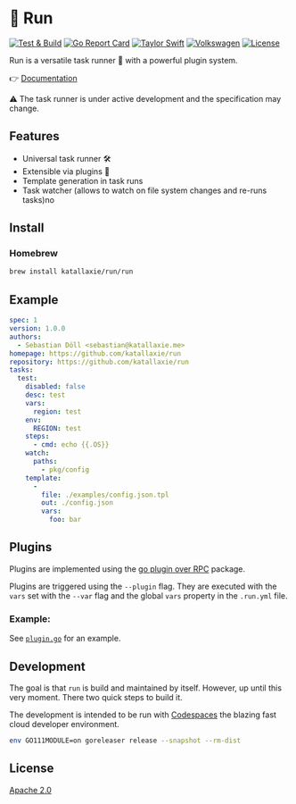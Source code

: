 # :art: Run

[![Test & Build](https://github.com/katallaxie/run/actions/workflows/main.yml/badge.svg)](https://github.com/katallaxie/run/actions/workflows/main.yml)
[![Go Report Card](https://goreportcard.com/badge/github.com/katallaxie/run)](https://goreportcard.com/report/github.com/katallaxie/run)
[![Taylor Swift](https://img.shields.io/badge/secured%20by-taylor%20swift-brightgreen.svg)](https://twitter.com/SwiftOnSecurity)
[![Volkswagen](https://auchenberg.github.io/volkswagen/volkswargen_ci.svg?v=1)](https://github.com/auchenberg/volkswagen)
[![License](https://img.shields.io/badge/License-Apache%202.0-blue.svg)](https://opensource.org/licenses/Apache-2.0)

Run is a versatile task runner :running: with a powerful plugin system.

:point_right: [Documentation](https://katallaxie.github.io/run/)

:warning: The task runner is under active development and the specification may change.

## Features

* Universal task runner :hammer_and_wrench:
* Extensible via plugins :partying_face:
* Template generation in task runs
* Task watcher (allows to watch on file system changes and re-runs tasks)no 

## Install

### Homebrew

```bash
brew install katallaxie/run/run
```

## Example

```yaml
spec: 1
version: 1.0.0
authors:
  - Sebastian Döll <sebastian@katallaxie.me>
homepage: https://github.com/katallaxie/run
repository: https://github.com/katallaxie/run
tasks:
  test:
    disabled: false
    desc: test
    vars:
      region: test
    env:
      REGION: test
    steps:
      - cmd: echo {{.OS}}
    watch:
      paths:
        - pkg/config
    template:
      - 
        file: ./examples/config.json.tpl
        out: ./config.json
        vars:
          foo: bar    
```

## Plugins

Plugins are implemented using the [go plugin over RPC](https://github.com/hashicorp/go-plugin) package.

Plugins are triggered using the `--plugin` flag. They are executed with the `vars` set with the `--var` flag and the global `vars` property in the `.run.yml` file.

### Example: 

See [`plugin.go`](/examples/plugin.go) for an example.

## Development

The goal is that `run` is build and maintained by itself. However, up until this very moment. There two quick steps to build it.

The development is intended to be run with [Codespaces](https://github.com/features/codespaces) the blazing fast cloud developer environment.

```bash
env GO111MODULE=on goreleaser release --snapshot --rm-dist
```

## License

[Apache 2.0](/LICENSE)
